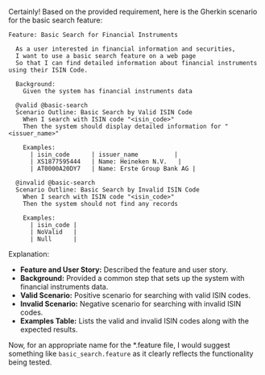 Certainly! Based on the provided requirement, here is the Gherkin scenario for the basic search feature:

```gherkin
Feature: Basic Search for Financial Instruments

  As a user interested in financial information and securities,
  I want to use a basic search feature on a web page
  So that I can find detailed information about financial instruments using their ISIN Code.

  Background:
    Given the system has financial instruments data

  @valid @basic-search
  Scenario Outline: Basic Search by Valid ISIN Code
    When I search with ISIN code "<isin_code>"
    Then the system should display detailed information for "<issuer_name>"

    Examples:
      | isin_code      | issuer_name          |
      | XS1877595444   | Name: Heineken N.V.   |
      | AT0000A20DY7   | Name: Erste Group Bank AG |

  @invalid @basic-search
  Scenario Outline: Basic Search by Invalid ISIN Code
    When I search with ISIN code "<isin_code>"
    Then the system should not find any records

    Examples:
      | isin_code |
      | NoValid   |
      | Null      |
```

Explanation:

- **Feature and User Story:** Described the feature and user story.
- **Background:** Provided a common step that sets up the system with financial instruments data.
- **Valid Scenario:** Positive scenario for searching with valid ISIN codes.
- **Invalid Scenario:** Negative scenario for searching with invalid ISIN codes.
- **Examples Table:** Lists the valid and invalid ISIN codes along with the expected results.

Now, for an appropriate name for the *.feature file, I would suggest something like `basic_search.feature` as it clearly reflects the functionality being tested.